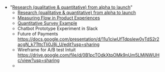 - "[Research (qualitative & quantitative) from alpha to launch](https://drive.google.com/file/d/1VuxcU9NmlaLo6apAeqyO0I1t3aRNvk9I/view?usp=sharing)"
    - [Research (qualitative & quantitative) from alpha to launch](https://drive.google.com/file/d/1VuxcU9NmlaLo6apAeqyO0I1t3aRNvk9I/view?usp=sharing)
    - [Measuring Flow in Product Experiences](https://www.linkedin.com/pulse/brief-index-flow-motivation-paul-sas/)
    - [Quantitative Survey Example](https://drive.google.com/file/d/1lPgMNCNLNgeTehb0V6kx1VKv764E8SzB/view?usp=sharing)
    - Chatbot Prototype Experiment in Slack
    - Future of Payments https://docs.google.com/presentation/d/11u1ciwUfTdpslew0yTdS2r2acgN_k7TttcTIi0J8j_U/edit?usp=sharing
    - Wireframe for A/B test Intuit https://drive.google.com/file/d/0B1pcTOdkXtpOMk9nUm5LMjNWUHc/view?usp=sharing
    - 
